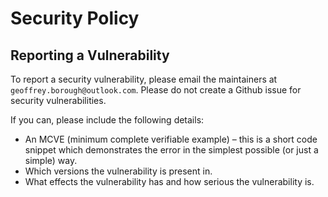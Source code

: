 # Security Policy

## Reporting a Vulnerability

To report a security vulnerability, please email the maintainers at `geoffrey.borough@outlook.com`. Please do not create a Github issue for security vulnerabilities.

If you can, please include the following details:

- An MCVE (minimum complete verifiable example) – this is a short code snippet which demonstrates the error in the simplest possible (or just a simple) way.
- Which versions the vulnerability is present in.
- What effects the vulnerability has and how serious the vulnerability is.
